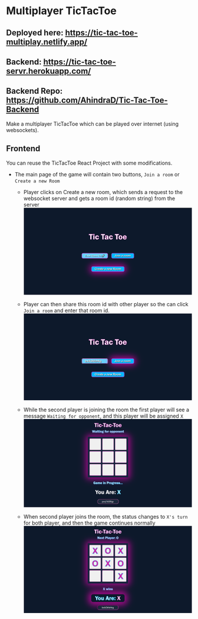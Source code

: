 # Multiplayer TicTacToe
## Deployed here: https://tic-tac-toe-multiplay.netlify.app/

## Backend: https://tic-tac-toe-servr.herokuapp.com/
## Backend Repo: https://github.com/AhindraD/Tic-Tac-Toe-Backend

Make a multiplayer TicTacToe which can be played over internet (using websockets).

## Frontend
 
You can reuse the TicTacToe React Project with some modifications.

- The main page of the game will contain two buttons, `Join a room` or `Create a new Room`
  - Player clicks on Create a new room, which sends a request to the websocket server and gets a room id (random string) from the server
![create room](./snaps/room-1.png)

  - Player can then share this room id with other player so the can click `Join a room` and enter that room id.
![join room](./snaps/room-2.png)

  - While the second player is joining the room the first player will see a message `Waiting for opponent`, and this player will be assigned `X`
   ![player x](./snaps/player-x.PNG)
  
  - When second player joins the room, the status changes to `X's turn` for both player, and then the game continues normally
![game done](./snaps/game.png)
